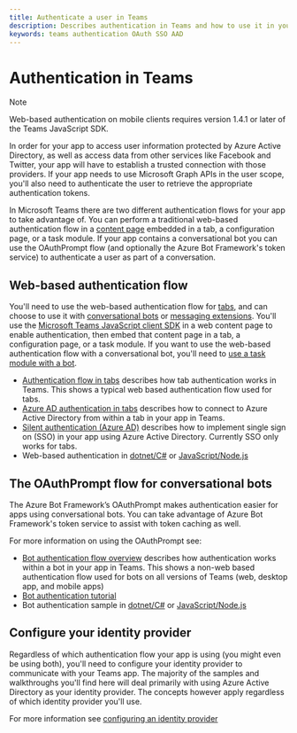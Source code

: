 ```yaml
---
title: Authenticate a user in Teams
description: Describes authentication in Teams and how to use it in your apps
keywords: teams authentication OAuth SSO AAD
---
```

# Authentication in Teams

> [!Note]
> Web-based authentication on mobile clients requires version 1.4.1 or later of the Teams JavaScript SDK.

In order for your app to access user information protected by Azure Active Directory, as well as access data from other services like Facebook and Twitter, your app will have to establish a trusted connection with those providers. If your app needs to use Microsoft Graph APIs in the user scope, you'll also need to authenticate the user to retrieve the appropriate authentication tokens.

In Microsoft Teams there are two different authentication flows for your app to take advantage of. You can perform a traditional web-based authentication flow in a [content page](~/tabs/how-to/create-tab-pages/content-page.md) embedded in a tab, a configuration page, or a task module. If your app contains a conversational bot you can use the OAuthPrompt flow (and optionally the Azure Bot Framework's token service) to authenticate a user as part of a conversation.

## Web-based authentication flow

You'll need to use the web-based authentication flow for [tabs](~/tabs/what-are-tabs.md), and can choose to use it with [conversational bots](~/bots/what-are-bots.md) or [messaging extensions](~/messaging-extensions/what-are-messaging-extensions.md). You'll use the [Microsoft Teams JavaScript client SDK](/javascript/api/overview/msteams-client) in a web content page to enable authentication, then embed that content page in a tab, a configuration page, or a task module. If you want to use the web-based authentication flow with a conversational bot, you'll need to [use a task module with a bot](~/task-modules-and-card/how-to/task-modules-bots.md).

* [Authentication flow in tabs](~/tabs/how-to/authentication-in-tabs/auth-flow-tab.md) describes how tab authentication works in Teams. This shows a typical web based authentication flow used for tabs.
* [Azure AD authentication in tabs](~/tabs/how-to/authentication-in-tabs/auth-tab-AAD.md) describes how to connect to Azure Active Directory from within a tab in your app in Teams.
* [Silent authentication (Azure AD)](~/tabs/how-to/authentication-in-tabs/auth-silent-AAD.md) describes how to implement single sign on (SSO) in your app using Azure Active Directory. Currently SSO only works for tabs.
* Web-based authentication in [dotnet/C#](https://github.com/OfficeDev/microsoft-teams-sample-complete-csharp) or [JavaScript/Node.js](https://github.com/OfficeDev/microsoft-teams-sample-complete-node)

## The OAuthPrompt flow for conversational bots

The Azure Bot Framework’s OAuthPrompt makes authentication easier for apps using conversational bots. You can take advantage of Azure Bot Framework's token service to assist with token caching as well.

For more information on using the OAuthPrompt see:

* [Bot authentication flow overview](~/bots/how-to-/authentication/auth-flow-bot.md) describes how authentication works within a bot in your app in Teams. This shows a non-web based authentication flow used for bots on all versions of Teams (web, desktop app, and mobile apps)
* [Bot authentication tutorial](~/bots/quickstarts/bot-authentication.md)
* Bot authentication sample in [dotnet/C#](https://github.com/microsoft/BotBuilder-Samples/tree/master/samples/csharp_dotnetcore/46.teams-auth) or [JavaScript/Node.js](https://github.com/microsoft/BotBuilder-Samples/tree/master/samples/javascript_nodejs/46.teams-auth)

## Configure your identity provider

Regardless of which authentication flow your app is using (you might even be using both), you'll need to configure your identity provider to communicate with your Teams app. The majority of the samples and walkthroughs you'll find here will deal primarily with using Azure Active Directory as your identity provider. The concepts however apply regardless of which identity provider you'll use.

For more information see [configuring an identity provider](~/concepts/authentication/configure-identity-provider.md)
